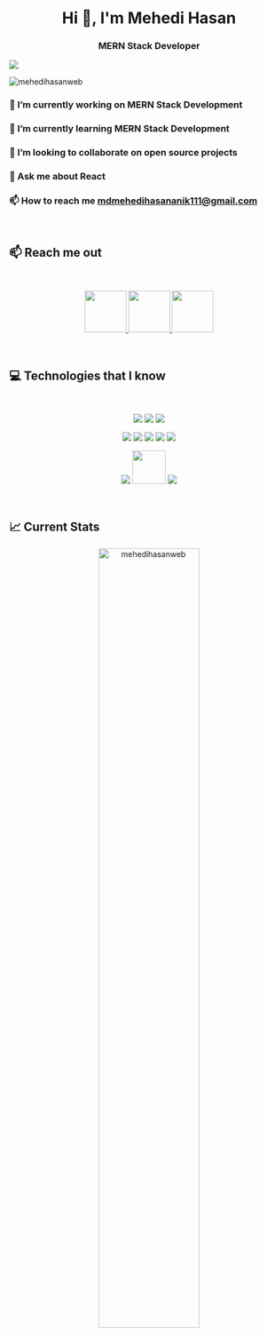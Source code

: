 <h1 align="center">Hi 👋, I'm Mehedi Hasan</h1>
<h3 align="center" font-size="bold">MERN Stack Developer</h3>

<img src="https://raw.githubusercontent.com/shakilahmedatik/shakilahmedatik/main/banner.jpg" />

<p align="left"> <img src="https://komarev.com/ghpvc/?username=mehedihasanweb&label=Profile%20views&color=0e75b6&style=flat" alt="mehedihasanweb" /> </p>



### 🔭 I’m currently working on **MERN Stack Development**

### 🌱 I’m currently learning **MERN Stack Development**

### 👯 I’m looking to collaborate on open source projects

### 💬 Ask me about **React**

### 📫 How to reach me **mdmehedihasananik111@gmail.com**

<br />

## :mailbox: Reach me out

<br />

<p align="center">
  <a  href="https://www.linkedin.com/in/mehedi-hasan-dev111/">
<img height="75" src="https://i.ibb.co.com/YcLBz57/Linkedin.png">
  </a>
  <a href="https://twitter.com/mehedi_hasan">
<img height="75" src="https://github.com/mir-hussain/mir-hussain/blob/main/images/icons/Twitter.png">
  </a>
  <a href="https://www.facebook.com/mehedihasan.anik.5220">
<img height="75" src="https://github.com/mir-hussain/mir-hussain/blob/main/images/icons/Facebook.png">
  </a>
</p>
<br />

## :computer: Technologies that I know
<br>
<p align="center">
<img src="https://github.com/mir-hussain/mir-hussain/blob/main/images/icons/HTML.png"/>
<img src="https://github.com/mir-hussain/mir-hussain/blob/main/images/icons/css.png"/>
<img src="https://github.com/mir-hussain/mir-hussain/blob/main/images/icons/JavaScript.png"/>
</p>
<p align="center">
<img src="https://github.com/mir-hussain/mir-hussain/blob/main/images/icons/Bootsrap.png"/>
<img src="https://github.com/mir-hussain/mir-hussain/blob/main/images/icons/react.png"/>
<img src="https://github.com/mir-hussain/mir-hussain/blob/main/images/icons/redux.png"/>
  <img src="https://github.com/mir-hussain/mir-hussain/blob/main/images/icons/tailwind.png"/>
<img src="https://github.com/mir-hussain/mir-hussain/blob/main/images/icons/firebase.png"/>

</p>
<p align="center">
<img src="https://github.com/mir-hussain/mir-hussain/blob/main/images/icons/node.png"/>
<img width='60px' border-radius='100px' src="https://i.ibb.co.com/XSZrDpt/mongodb.png"/>
<img src="https://github.com/mir-hussain/mir-hussain/blob/main/images/icons/express.png"/>
</p><br/>

## :chart_with_upwards_trend: Current Stats
<p align="center" ><img  width="60%" src="https://github-readme-streak-stats.herokuapp.com/?user=mehedihasanweb&" alt="mehedihasanweb" /></p>
